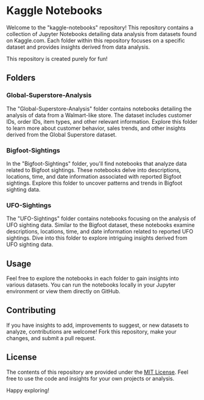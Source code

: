 # Kaggle Notebooks

Welcome to the "kaggle-notebooks" repository! This repository contains a collection of Jupyter Notebooks detailing data analysis from datasets found on Kaggle.com. Each folder within this repository focuses on a specific dataset and provides insights derived from data analysis.

This repository is created purely for fun!

## Folders

### Global-Superstore-Analysis
The "Global-Superstore-Analysis" folder contains notebooks detailing the analysis of data from a Walmart-like store. The dataset includes customer IDs, order IDs, item types, and other relevant information. Explore this folder to learn more about customer behavior, sales trends, and other insights derived from the Global Superstore dataset.

### Bigfoot-Sightings
In the "Bigfoot-Sightings" folder, you'll find notebooks that analyze data related to Bigfoot sightings. These notebooks delve into descriptions, locations, time, and date information associated with reported Bigfoot sightings. Explore this folder to uncover patterns and trends in Bigfoot sighting data.

### UFO-Sightings
The "UFO-Sightings" folder contains notebooks focusing on the analysis of UFO sighting data. Similar to the Bigfoot dataset, these notebooks examine descriptions, locations, time, and date information related to reported UFO sightings. Dive into this folder to explore intriguing insights derived from UFO sighting data.

## Usage
Feel free to explore the notebooks in each folder to gain insights into various datasets. You can run the notebooks locally in your Jupyter environment or view them directly on GitHub.

## Contributing
If you have insights to add, improvements to suggest, or new datasets to analyze, contributions are welcome! Fork this repository, make your changes, and submit a pull request.

## License
The contents of this repository are provided under the [MIT License](LICENSE). Feel free to use the code and insights for your own projects or analysis.

Happy exploring!
